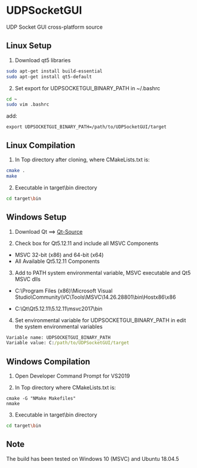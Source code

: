 # UDPSocketGUI

UDP Socket GUI cross-platform source

## Linux Setup

1. Download qt5 libraries

```bash
sudo apt-get install build-essential
sudo apt-get install qt5-default
```

2. Set export for UDPSOCKETGUI_BINARY_PATH in ~/.bashrc

```bash
cd ~
sudo vim .bashrc
```
add:

```vim
export UDPSOCKETGUI_BINARY_PATH=/path/to/UDPSocketGUI/target
```

## Linux Compilation

1. In Top directory after cloning, where CMakeLists.txt is:

```bash
cmake .
make
```

2. Executable in target\bin directory

```bash
cd target\bin
```

## Windows Setup

1. Download Qt ==>
[Qt-Source](https://www.qt.io/offline-installers)

2. Check box for Qt5.12.11 and include all MSVC Components
- MSVC 32-bit (x86) and 64-bit (x64)
- All Available Qt5.12.11 Components

3. Add to PATH system environmental variable, MSVC executable and Qt5 MSVC dlls
- C:\Program Files (x86)\Microsoft Visual Studio\Community\VC\Tools\MSVC\14.26.28801\bin\Hostx86\x86

- C:\Qt\Qt5.12.11\5.12.11\msvc2017\bin

4. Set environmental variable for UDPSOCKETGUI_BINARY_PATH in edit the system environmental variables

```cmd
Variable name: UDPSOCKETGUI_BINARY_PATH
Variable value: C:/path/to/UDPSocketGUI/target
```

## Windows Compilation

1. Open Developer Command Prompt for VS2019

2. In Top directory where CMakeLists.txt is:

```batch
cmake -G "NMake Makefiles"
nmake
```
3. Executable in target\bin directory

```bash
cd target\bin
```

## Note

The build has been tested on Windows 10 (MSVC) and Ubuntu 18.04.5
